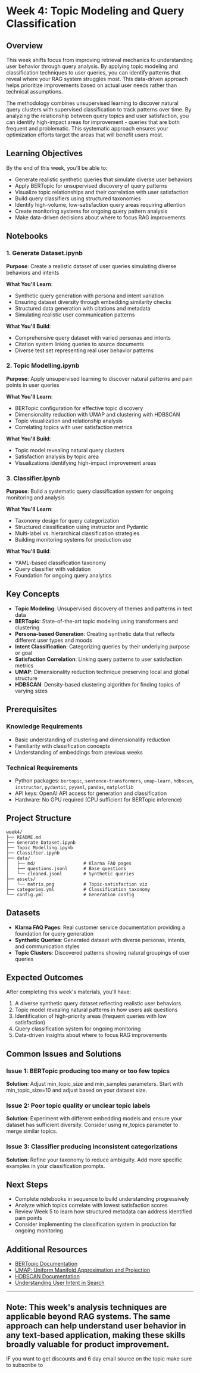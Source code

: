 # Week 4: Topic Modeling and Query Classification

## Overview

This week shifts focus from improving retrieval mechanics to understanding user behavior through query analysis. By applying topic modeling and classification techniques to user queries, you can identify patterns that reveal where your RAG system struggles most. This data-driven approach helps prioritize improvements based on actual user needs rather than technical assumptions.

The methodology combines unsupervised learning to discover natural query clusters with supervised classification to track patterns over time. By analyzing the relationship between query topics and user satisfaction, you can identify high-impact areas for improvement - queries that are both frequent and problematic. This systematic approach ensures your optimization efforts target the areas that will benefit users most.

## Learning Objectives

By the end of this week, you'll be able to:

- Generate realistic synthetic queries that simulate diverse user behaviors
- Apply BERTopic for unsupervised discovery of query patterns
- Visualize topic relationships and their correlation with user satisfaction
- Build query classifiers using structured taxonomies
- Identify high-volume, low-satisfaction query areas requiring attention
- Create monitoring systems for ongoing query pattern analysis
- Make data-driven decisions about where to focus RAG improvements

## Notebooks

### 1. Generate Dataset.ipynb

**Purpose**: Create a realistic dataset of user queries simulating diverse behaviors and intents

**What You'll Learn**:

- Synthetic query generation with persona and intent variation
- Ensuring dataset diversity through embedding similarity checks
- Structured data generation with citations and metadata
- Simulating realistic user communication patterns

**What You'll Build**:

- Comprehensive query dataset with varied personas and intents
- Citation system linking queries to source documents
- Diverse test set representing real user behavior patterns

### 2. Topic Modelling.ipynb

**Purpose**: Apply unsupervised learning to discover natural patterns and pain points in user queries

**What You'll Learn**:

- BERTopic configuration for effective topic discovery
- Dimensionality reduction with UMAP and clustering with HDBSCAN
- Topic visualization and relationship analysis
- Correlating topics with user satisfaction metrics

**What You'll Build**:

- Topic model revealing natural query clusters
- Satisfaction analysis by topic area
- Visualizations identifying high-impact improvement areas

### 3. Classifier.ipynb

**Purpose**: Build a systematic query classification system for ongoing monitoring and analysis

**What You'll Learn**:

- Taxonomy design for query categorization
- Structured classification using instructor and Pydantic
- Multi-label vs. hierarchical classification strategies
- Building monitoring systems for production use

**What You'll Build**:

- YAML-based classification taxonomy
- Query classifier with validation
- Foundation for ongoing query analytics

## Key Concepts

- **Topic Modeling**: Unsupervised discovery of themes and patterns in text data
- **BERTopic**: State-of-the-art topic modeling using transformers and clustering
- **Persona-based Generation**: Creating synthetic data that reflects different user types and moods
- **Intent Classification**: Categorizing queries by their underlying purpose or goal
- **Satisfaction Correlation**: Linking query patterns to user satisfaction metrics
- **UMAP**: Dimensionality reduction technique preserving local and global structure
- **HDBSCAN**: Density-based clustering algorithm for finding topics of varying sizes

## Prerequisites

### Knowledge Requirements

- Basic understanding of clustering and dimensionality reduction
- Familiarity with classification concepts
- Understanding of embeddings from previous weeks

### Technical Requirements

- Python packages: `bertopic`, `sentence-transformers`, `umap-learn`, `hdbscan`, `instructor`, `pydantic`, `pyyaml`, `pandas`, `matplotlib`
- API keys: OpenAI API access for generation and classification
- Hardware: No GPU required (CPU sufficient for BERTopic inference)

## Project Structure

```text
week4/
├── README.md
├── Generate Dataset.ipynb
├── Topic Modelling.ipynb
├── Classifier.ipynb
├── data/
│   ├── md/                  # Klarna FAQ pages
│   ├── questions.jsonl      # Base questions
│   └── cleaned.jsonl        # Synthetic queries
├── assets/
│   └── matrix.png           # Topic-satisfaction viz
├── categories.yml           # Classification taxonomy
└── config.yml               # Generation config
```

## Datasets

- **Klarna FAQ Pages**: Real customer service documentation providing a foundation for query generation
- **Synthetic Queries**: Generated dataset with diverse personas, intents, and communication styles
- **Topic Clusters**: Discovered patterns showing natural groupings of user queries

## Expected Outcomes

After completing this week's materials, you'll have:

1. A diverse synthetic query dataset reflecting realistic user behaviors
2. Topic model revealing natural patterns in how users ask questions
3. Identification of high-priority areas (frequent queries with low satisfaction)
4. Query classification system for ongoing monitoring
5. Data-driven insights about where to focus RAG improvements

## Common Issues and Solutions

### Issue 1: BERTopic producing too many or too few topics

**Solution**: Adjust min_topic_size and min_samples parameters. Start with min_topic_size=10 and adjust based on your dataset size.

### Issue 2: Poor topic quality or unclear topic labels

**Solution**: Experiment with different embedding models and ensure your dataset has sufficient diversity. Consider using nr_topics parameter to merge similar topics.

### Issue 3: Classifier producing inconsistent categorizations

**Solution**: Refine your taxonomy to reduce ambiguity. Add more specific examples in your classification prompts.

## Next Steps

- Complete notebooks in sequence to build understanding progressively
- Analyze which topics correlate with lowest satisfaction scores
- Review Week 5 to learn how structured metadata can address identified pain points
- Consider implementing the classification system in production for ongoing monitoring

## Additional Resources

- [BERTopic Documentation](https://maartengr.github.io/BERTopic/)
- [UMAP: Uniform Manifold Approximation and Projection](https://arxiv.org/abs/1802.03426)
- [HDBSCAN Documentation](https://hdbscan.readthedocs.io/)
- [Understanding User Intent in Search](https://www.searchenginejournal.com/search-intent/)

---

**Note**: This week's analysis techniques are applicable beyond RAG systems. The same approach can help understand user behavior in any text-based application, making these skills broadly valuable for product improvement.
---

IF you want to get discounts and 6 day email source on the topic make sure to subscribe to

<script async data-uid="010fd9b52b" src="https://fivesixseven.kit.com/010fd9b52b/index.js"></script>
